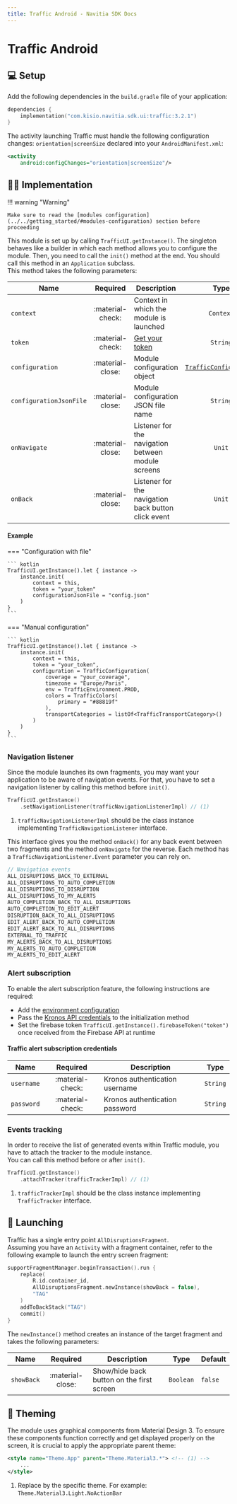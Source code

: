 ```yaml
---
title: Traffic Android - Navitia SDK Docs
---
```


# Traffic Android

## :computer: Setup

Add the following dependencies in the `build.gradle` file of your application:

```kotlin
dependencies {
    implementation("com.kisio.navitia.sdk.ui:traffic:3.2.1")
}
```

The activity launching Traffic must handle the following configuration changes: `orientation|screenSize` declared into your `AndroidManifest.xml`:

``` xml
<activity
    android:configChanges="orientation|screenSize"/>
```

## :man_technologist: Implementation

!!! warning "Warning"

    Make sure to read the [modules configuration](../../getting_started/#modules-configuration) section before proceeding

This module is set up by calling `TrafficUI.getInstance()`. The singleton behaves like a builder in which each method allows you to configure the module. Then, you need to call the `init()` method at the end. You should call this method in an `Application` subclass.<br>
This method takes the following parameters:

| Name | Required | Description | Type | Default |
| --- |:---:| --- | :---: | :---: |
| `context` | :material-check: | Context in which the module is launched | `Context` | :material-close: |
| `token` | :material-check: | <a href="https://navitia.io/inscription/" style="text-decoration: underline">Get your token</a> | `String` | :material-close: |
| `configuration` | :material-close: | Module configuration object | [`TrafficConfiguration`](../../getting_started/#modules-configuration) | `null` |
| `configurationJsonFile` | :material-close: | Module configuration JSON file name | `String` | `null` |
| `onNavigate` | :material-close: | Listener for the navigation between module screens | `Unit` | `{ _ -> }` |
| `onBack` | :material-close: | Listener for the navigation back button click event | `Unit` | `{ _ -> }` |

<h4>Example</h4>

=== "Configuration with file"

    ``` kotlin
    TrafficUI.getInstance().let { instance ->
        instance.init(
            context = this,
            token = "your_token"
            configurationJsonFile = "config.json"
        )
    }
    ```

=== "Manual configuration"

    ``` kotlin
    TrafficUI.getInstance().let { instance ->
        instance.init(
            context = this,
            token = "your_token",
            configuration = TrafficConfiguration(
                coverage = "your_coverage",
                timezone = "Europe/Paris",
                env = TrafficEnvironment.PROD,
                colors = TrafficColors(
                    primary = "#88819f"
                ),
                transportCategories = listOf<TrafficTransportCategory>()
            )
        )
    }
    ```

### Navigation listener

Since the module launches its own fragments, you may want your application to be aware of navigation events.
For that, you have to set a navigation listener by calling this method before `init()`.

``` kotlin
TrafficUI.getInstance()
    .setNavigationListener(trafficNavigationListenerImpl) // (1)
```

1.  `trafficNavigationListenerImpl` should be the class instance implementing `TrafficNavigationListener` interface.

This interface gives you the method `onBack()` for any back event between two fragments and the method `onNavigate` for the reverse.
Each method has a `TrafficNavigationListener.Event` parameter you can rely on.

``` kotlin
// Navigation events
ALL_DISRUPTIONS_BACK_TO_EXTERNAL
ALL_DISRUPTIONS_TO_AUTO_COMPLETION
ALL_DISRUPTIONS_TO_DISRUPTION
ALL_DISRUPTIONS_TO_MY_ALERTS
AUTO_COMPLETION_BACK_TO_ALL_DISRUPTIONS
AUTO_COMPLETION_TO_EDIT_ALERT
DISRUPTION_BACK_TO_ALL_DISRUPTIONS
EDIT_ALERT_BACK_TO_AUTO_COMPLETION
EDIT_ALERT_BACK_TO_ALL_DISRUPTIONS
EXTERNAL_TO_TRAFFIC
MY_ALERTS_BACK_TO_ALL_DISRUPTIONS
MY_ALERTS_TO_AUTO_COMPLETION
MY_ALERTS_TO_EDIT_ALERT
```

### Alert subscription

To enable the alert subscription feature, the following instructions are required:
- Add the [environment configuration](../../getting_started/#traffic-features)
- Pass the [Kronos API credentials](#traffic-alert-subscription-credentials) to the initialization method
- Set the firebase token `TrafficUI.getInstance().firebaseToken("token")` once received from the Firebase API at runtime

#### Traffic alert subscription credentials

| Name | Required | Description | Type |
| --- |:---:| --- | :---: |
| `username` | :material-check: | Kronos authentication username | `String` |
| `password` | :material-check: | Kronos authentication password | `String` |

### Events tracking

In order to receive the list of generated events within Traffic module, you have to attach the tracker to the module instance.<br>
You can call this method before or after `init()`.

``` kotlin
TrafficUI.getInstance()
    .attachTracker(trafficTrackerImpl) // (1)
```

1.  `trafficTrackerImpl` should be the class instance implementing `TrafficTracker` interface.

## :rocket: Launching

Traffic has a single entry point `AllDisruptionsFragment`.<br>
Assuming you have an `Activity` with a fragment container, refer to the following example to launch the entry screen fragment:

``` kotlin
supportFragmentManager.beginTransaction().run {
    replace(
        R.id.container_id,
        AllDisruptionsFragment.newInstance(showBack = false),
        "TAG"
    )
    addToBackStack("TAG")
    commit()
}
```

The `newInstance()` method creates an instance of the target fragment and takes the following parameters:

| Name | Required | Description | Type | Default |
| --- |:---:| --- | --- | --- |
| `showBack` | :material-close: | Show/hide back button on the first screen | `Boolean` | `false` |

## :art: Theming

The module uses graphical components from Material Design 3. To ensure these components function correctly and get displayed properly on the screen, it is crucial to apply the appropriate parent theme:

```xml
<style name="Theme.App" parent="Theme.Material3.*"> <!-- (1) -->
    ...
</style>
```

1.  Replace by the specific theme. For example: `Theme.Material3.Light.NoActionBar`
